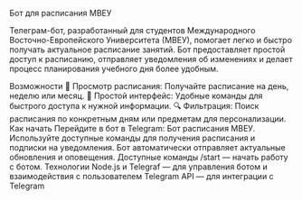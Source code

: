 Бот для расписания МВЕУ

Телеграм-бот, разработанный для студентов Международного Восточно-Европейского Университета (МВЕУ), помогает легко и быстро получать актуальное расписание занятий. Бот предоставляет простой доступ к расписанию, отправляет уведомления об изменениях и делает процесс планирования учебного дня более удобным.

Возможности
📅 Просмотр расписания: Получайте расписание на день, неделю или месяц. 
🤖 Простой интерфейс: Удобные команды для быстрого доступа к нужной информации.
🔍 Фильтрация: Поиск расписания по конкретным дням или предметам для персонализации.
Как начать
Перейдите в бот в Telegram: Бот расписания МВЕУ.
Используйте доступные команды для получения расписания и подписки на уведомления.
Бот автоматически отправляет актуальные обновления и оповещения.
Доступные команды
/start — начать работу с ботом. 
Технологии
Node.js и Telegraf — для управления ботом и взаимодействия с пользователем 
Telegram API — для интеграции с Telegram
